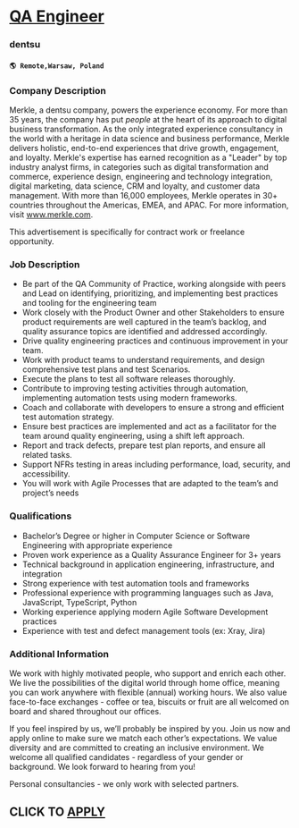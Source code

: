 # [QA Engineer](https://www.remotewlb.com/apply/qa-engineer-108404)  
### dentsu  
#### `🌎 Remote,Warsaw, Poland`  

### **Company Description**

Merkle, a dentsu company, powers the experience economy. For more than 35 years, the company has put _people_ at the heart of its approach to digital business transformation. As the only integrated experience consultancy in the world with a heritage in data science and business performance, Merkle delivers holistic, end-to-end experiences that drive growth, engagement, and loyalty. Merkle's expertise has earned recognition as a "Leader" by top industry analyst firms, in categories such as digital transformation and commerce, experience design, engineering and technology integration, digital marketing, data science, CRM and loyalty, and customer data management. With more than 16,000 employees, Merkle operates in 30+ countries throughout the Americas, EMEA, and APAC. For more information, visit www.merkle.com.

This advertisement is specifically for contract work or freelance opportunity.

###  **Job Description**

  * Be part of the QA Community of Practice, working alongside with peers and Lead on identifying, prioritizing, and implementing best practices and tooling for the engineering team
  * Work closely with the Product Owner and other Stakeholders to ensure product requirements are well captured in the team’s backlog, and quality assurance topics are identified and addressed accordingly.
  * Drive quality engineering practices and continuous improvement in your team.
  * Work with product teams to understand requirements, and design comprehensive test plans and test Scenarios.
  * Execute the plans to test all software releases thoroughly.
  * Contribute to improving testing activities through automation, implementing automation tests using modern frameworks.
  * Coach and collaborate with developers to ensure a strong and efficient test automation strategy.
  * Ensure best practices are implemented and act as a facilitator for the team around quality engineering, using a shift left approach.
  * Report and track defects, prepare test plan reports, and ensure all related tasks.
  * Support NFRs testing in areas including performance, load, security, and accessibility.
  * You will work with Agile Processes that are adapted to the team’s and project’s needs

###  **Qualifications**

  * Bachelor’s Degree or higher in Computer Science or Software Engineering with appropriate experience
  * Proven work experience as a Quality Assurance Engineer for 3+ years
  * Technical background in application engineering, infrastructure, and integration
  * Strong experience with test automation tools and frameworks
  * Professional experience with programming languages such as Java, JavaScript, TypeScript, Python
  * Working experience applying modern Agile Software Development practices
  * Experience with test and defect management tools (ex: Xray, Jira)

###  **Additional Information**

We work with highly motivated people, who support and enrich each other. We live the possibilities of the digital world through home office, meaning you can work anywhere with flexible (annual) working hours. We also value face-to-face exchanges - coffee or tea, biscuits or fruit are all welcomed on board and shared throughout our offices.

If you feel inspired by us, we’ll probably be inspired by you. Join us now and apply online to make sure we match each other’s expectations. We value diversity and are committed to creating an inclusive environment. We welcome all qualified candidates - regardless of your gender or background. We look forward to hearing from you!

Personal consultancies - we only work with selected partners.

  
## CLICK TO [APPLY](https://www.remotewlb.com/apply/qa-engineer-108404)

